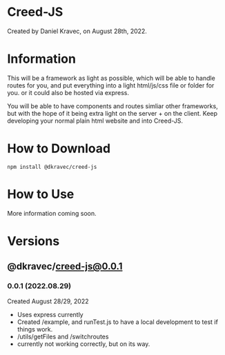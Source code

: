 # Creed-JS
Created by Daniel Kravec, on August 28th, 2022.

# Information
This will be a framework as light as possible, which will be able to handle routes for you, and put everything into a light html/js/css file or folder for you. or it could also be hosted via express.

You will be able to have components and routes simliar other frameworks, but with the hope of it being extra light on the server + on the client. Keep developing your normal plain html website and into Creed-JS.

# How to Download
```
npm install @dkravec/creed-js
```

# How to Use
More information coming soon.

# Versions

## @dkravec/creed-js@0.0.1
### 0.0.1 (2022.08.29)
Created August 28/29, 2022
- Uses express currently
- Created /example, and runTest.js to have a local development to test if things work.
- /utils/getFiles and /switchroutes
- currently not working correctly, but on its way.